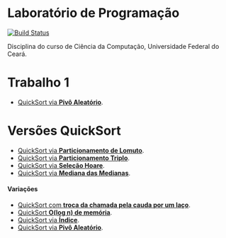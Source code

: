 # Laboratório de Programação

[![Build Status](https://travis-ci.org/joemccann/dillinger.svg?branch=master)](https://travis-ci.org/joemccann/dillinger)

Disciplina do curso de Ciência da Computação, Universidade Federal do Ceará.

# Trabalho 1
* [QuickSort via **Pivô Aleatório**](QuickSort/Trabalho.cpp).

# Versões QuickSort

* [QuickSort via **Particionamento de Lomuto**](QuickSort/Particao_Lomuto.cpp).
* [QuickSort via **Particionamento Triplo**](QuickSort/Particao_Tripla.cpp).
* [QuickSort via **Seleção Hoare**](QuickSort/Selecao_Hoare.cpp).
* [QuickSort via **Mediana das Medianas**](QuickSort/BFPRT.cpp).
#### Variações
* [QuickSort com **troca da chamada pela cauda por um laço**](QuickSort/Quicksort_Laco.cpp).
* [QuickSort **O(log n) de memória**](QuickSort/Quicksort_Memoria.cpp).
* [QuickSort via **Índice**](QuickSort/QuickSort_Indice.cpp).
* [QuickSort via **Pivô Aleatório**](QuickSort/QuickSort_Aleatorio.cpp).


